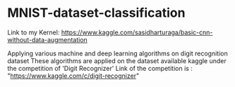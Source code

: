 # MNIST-dataset-classification

Link to my Kernel: https://www.kaggle.com/sasidharturaga/basic-cnn-without-data-augmentation

Applying various machine and deep learning algorithms on digit recognition dataset
These algorithms are applied on the dataset available kaggle under the competition of 'Digit Recognizer'
Link of the competition is : "https://www.kaggle.com/c/digit-recognizer"
